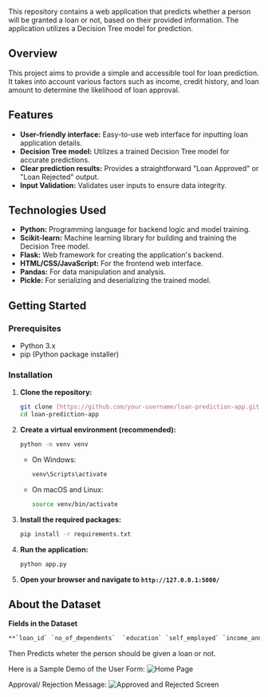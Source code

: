 This repository contains a web application that predicts whether a person will be granted a loan or not, based on their provided information. The application utilizes a Decision Tree model for prediction.

## Overview

This project aims to provide a simple and accessible tool for loan prediction. It takes into account various factors such as income, credit history, and loan amount to determine the likelihood of loan approval.

## Features

* **User-friendly interface:** Easy-to-use web interface for inputting loan application details.
* **Decision Tree model:** Utilizes a trained Decision Tree model for accurate predictions.
* **Clear prediction results:** Provides a straightforward "Loan Approved" or "Loan Rejected" output.
* **Input Validation:** Validates user inputs to ensure data integrity.

## Technologies Used

* **Python:** Programming language for backend logic and model training.
* **Scikit-learn:** Machine learning library for building and training the Decision Tree model.
* **Flask:** Web framework for creating the application's backend.
* **HTML/CSS/JavaScript:** For the frontend web interface.
* **Pandas:** For data manipulation and analysis.
* **Pickle:** For serializing and deserializing the trained model.

## Getting Started

### Prerequisites

* Python 3.x
* pip (Python package installer)

### Installation

1.  **Clone the repository:**

    ```bash
    git clone [https://github.com/your-username/loan-prediction-app.git](https://www.google.com/search?q=https://github.com/your-username/loan-prediction-app.git)
    cd loan-prediction-app
    ```

2.  **Create a virtual environment (recommended):**

    ```bash
    python -m venv venv
    ```

    * On Windows:

        ```bash
        venv\Scripts\activate
        ```

    * On macOS and Linux:

        ```bash
        source venv/bin/activate
        ```

3.  **Install the required packages:**

    ```bash
    pip install -r requirements.txt
    ```

4.  **Run the application:**

    ```bash
    python app.py
    ```

5.  **Open your browser and navigate to `http://127.0.0.1:5000/`**


## About the Dataset
**Fields in the Dataset**

```bash
**`loan_id`	`no_of_dependents`	`education`	`self_employed`	`income_annum`	`loan_amount`	`loan_term`	`cibil_score`	`residential_assets_value`	`commercial_assets_value`	`luxury_assets_value`	`bank_asset_value`	`loan_status`**
 ```

Then Predicts wheter the person should be given a loan or not. 

Here is a Sample Demo of the User Form:
![Home Page](https://github.com/user-attachments/assets/8d4a7028-12b1-4163-8d3e-fc6a36f7fe11)

Approval/ Rejection Message:
![Approved and Rejected Screen](https://github.com/user-attachments/assets/c16fdf10-04b4-46d7-b90d-3a295761bd90)
